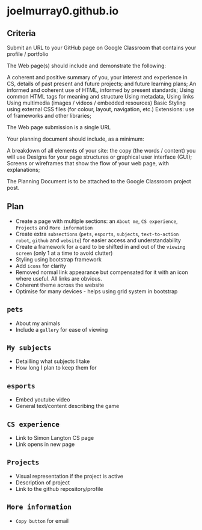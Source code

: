 # joelmurray0.github.io
## Criteria
Submit an URL to your GitHub page  on Google Classroom that contains your profile / portfolio

The Web page(s) should include and demonstrate the following: 

A coherent and positive summary of you, your interest and experience in CS, details of past present and future projects; and future learning plans;
An informed and coherent use of HTML, informed by present standards;
Using common HTML tags for meaning and structure
Using metadata, 
Using links
Using multimedia (images / videos / embedded resources)
Basic Styling using external CSS files (for colour, layout, navigation, etc.)
Extensions: use of frameworks and other libraries; 

The Web page submission is a single URL

Your planning document should include, as a minimum: 

A breakdown of all elements of your site: the copy (the words / content) you will use
Designs for your page structures or graphical user interface (GUI); 
Screens or wireframes that show the flow of your web page, with explanations;

The Planning Document is to be attached to the Google Classroom project post.

## Plan
* Create a page with multiple sections: an `About me`, `CS experience`, `Projects` and `More information`
* Create extra `subsections` (`pets`, `esports`, `subjects`, `text-to-action robot`, `github` and `website`) for easier access and understandability
* Create a framework for a card to be shifted in and out of the `viewing screen` (only 1 at a time to avoid clutter)
* Styling using bootstrap framework
* Add `icons` for clarity
* Removed normal link appearance but compensated for it with an icon where useful. All links are obvious.
* Coherent theme across the website
* Optimise for many devices - helps using grid system in bootstrap
  
## `pets`
* About my animals
* Include a `gallery` for ease of viewing

## `My subjects`
* Detailling what subjects I take
* How long I plan to keep them for

## `esports`
* Embed youtube video
* General text/content describing the game

## `CS experience`
* Link to Simon Langton CS page
* Link opens in new page

## `Projects`
* Visual representation if the project is active
* Description of project
* Link to the github repository/profile

## `More information`
* `Copy button` for email
